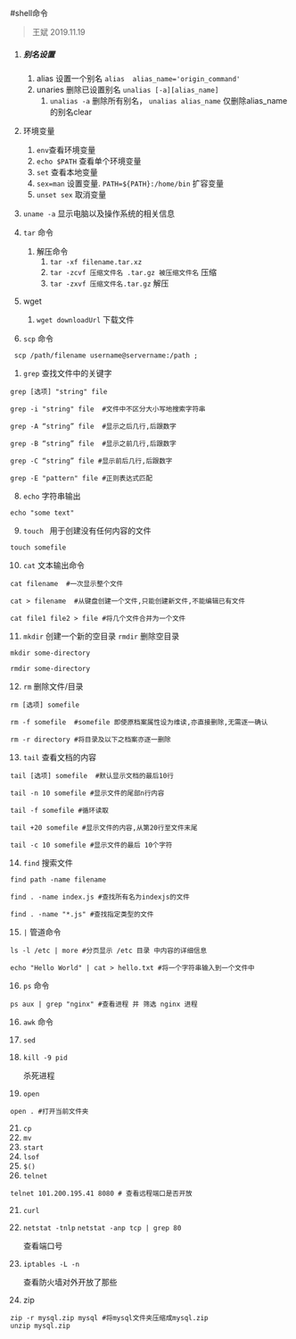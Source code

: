#shell命令

> 王斌 2019.11.19

1. ##### **别名设置**

   1. alias 设置一个别名 `alias  alias_name='origin_command'`
   2. unaries 删除已设置别名 `unalias [-a][alias_name]`    
      1.  `unalias -a` 删除所有别名， `unalias alias_name` 仅删除alias_name的别名clear

2. 环境变量

   1. `env`查看环境变量
   2. `echo $PATH` 查看单个环境变量
   3. `set` 查看本地变量
   4. `sex=man` 设置变量. `PATH=${PATH}:/home/bin` 扩容变量
   5. `unset sex` 取消变量 

3. `uname -a` 显示电脑以及操作系统的相关信息

4. `tar` 命令

   1. 解压命令
      1. `tar -xf filename.tar.xz`
      2. `tar -zcvf 压缩文件名 .tar.gz 被压缩文件名` 压缩
      3. `tar -zxvf 压缩文件名.tar.gz` 解压

5. wget

   1. `wget downloadUrl` 下载文件

6. `scp` 命令

```
 scp /path/filename username@servername:/path ;
```



1. `grep` 查找文件中的关键字

```shell
grep [选项] "string" file

grep -i "string" file  #文件中不区分大小写地搜索字符串

grep -A “string” file  #显示之后几行,后跟数字

grep -B “string” file  #显示之前几行,后跟数字

grep -C “string” file #显示前后几行,后跟数字

grep -E "pattern" file #正则表达式匹配

```

8. `echo` 字符串输出

```shell
echo "some text"
```

9. `touch ` 用于创建没有任何内容的文件

```shell
touch somefile
```

10. `cat` 文本输出命令

```shell
cat filename  #一次显示整个文件

cat > filename  #从键盘创建一个文件,只能创建新文件,不能编辑已有文件

cat file1 file2 > file #将几个文件合并为一个文件

```

11. `mkdir` 创建一个新的空目录   `rmdir` 删除空目录

``` shell
mkdir some-directory

rmdir some-directory
```

12. `rm` 删除文件/目录

```shell
rm [选项] somefile

rm -f somefile  #somefile 即使原档案属性设为维读,亦直接删除,无需逐一确认

rm -r directory #将目录及以下之档案亦逐一删除
```

13. `tail` 查看文档的内容

```shell
tail [选项] somefile  #默认显示文档的最后10行

tail -n 10 somefile #显示文件的尾部n行内容

tail -f somefile #循环读取

tail +20 somefile #显示文件的内容,从第20行至文件末尾

tail -c 10 somefile #显示文件的最后 10个字符
```

14. `find` 搜索文件

```shell
find path -name filename

find . -name index.js #查找所有名为indexjs的文件 

find . -name "*.js" #查找指定类型的文件
```

15. `|` 管道命令

```shell
ls -l /etc | more #分页显示 /etc 目录 中内容的详细信息

echo "Hello World" | cat > hello.txt #将一个字符串输入到一个文件中
```

16. `ps` 命令

```shell
ps aux | grep "nginx" #查看进程 并 筛选 nginx 进程

```



16. `awk` 命令

17. `sed` 

18. `kill -9 pid` 

    杀死进程

19. `open`

```shell
open . #打开当前文件夹
```

21. `cp`  
22. `mv` 
23. `start`
24. `lsof`
25. `$()`
26. `telnet`

```shell
telnet 101.200.195.41 8080 # 查看远程端口是否开放
```

21. `curl`

22. `netstat -tnlp`    `netstat -anp tcp | grep 80`

    查看端口号

23. `iptables -L -n` 

    查看防火墙对外开放了那些
    
24. zip

```shell
zip -r mysql.zip mysql #将mysql文件夹压缩成mysql.zip
unzip mysql.zip
```




